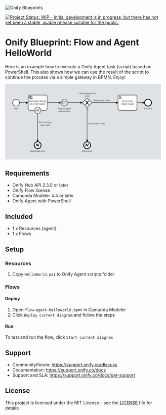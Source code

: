![Onify Blueprints](https://files.readme.io/8ba3f14-onify-blueprints-logo.png)

[![Project Status: WIP – Initial development is in progress, but there has not yet been a stable, usable release suitable for the public.](https://www.repostatus.org/badges/latest/wip.svg)](https://www.repostatus.org/#wip)

# Onify Blueprint: Flow and Agent HelloWorld

Here is an example how to execute a Onify Agent task (script) based on PowerShell. This also shows how we can use the result of the script to continue the process via a simple gateway in BPMN. Enjoy!

![alt text](flow.png "Flow")

## Requirements

* Onify Hub API 2.3.0 or later
* Onify Flow license
* Camunda Modeler 4.4 or later 
* Onify Agent with PowerShell

## Included

* 1 x Resources (agent)
* 1 x Flows

## Setup

### Resources

1. Copy `HelloWorld.ps1` to Onify Agent scripts folder

### Flows

#### Deploy

1. Open `flow-agent-helloworld.bpmn` in Camunda Modeler
2. Click `Deploy current diagram` and follow the steps

#### Run 

To test and run the flow, click `Start current diagram`

## Support

* Community/forum: https://support.onify.co/discuss
* Documentation: https://support.onify.co/docs
* Support and SLA: https://support.onify.co/docs/get-support

## License

This project is licensed under the MIT License - see the [LICENSE](LICENSE) file for details.
